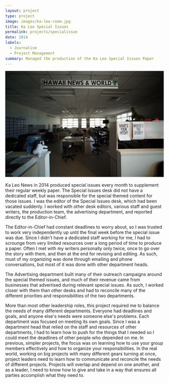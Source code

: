 ```yaml
---
layout: project
type: project
image: images/ka-leo-room.jpg
title: Ka Leo Special Issues
permalink: projects/specialissue
date: 2014
labels:
  - Journalism
  - Project Management
summary: Managed the production of the Ka Leo Special Issues Paper
---
```


<img class="ui large centered rounded image" src="/images/ka-leo-room.jpg">

Ka Leo News in 2014 produced special issues every month to supplement their regular weekly paper. The Special Issues desk did not have a dedicated staff, but was responsible for the special themed content for those issues. I was the editor of the Special Issues desk, which had been vacated suddenly. I worked with other desk editors, various staff and guest writers, the production team, the advertising department, and reported directly to the Editor-in-Chief.

The Editor-in-Chief had constant deadlines to worry about, so I was trusted to work very independently up until the final week before the special issue was due. Since I didn't have a dedicated staff working for me, I had to scrounge from very limited resources over a long period of time to produce a paper. Often I met with my writers personally only twice, once to go over the story with them, and then at the end for revising and editing. As such, must of my organizing was done through emailing and phone conversations, but most of it was done with other department heads.

The Advertising department built many of their outreach campaigns around the special themed issues, and much of their revenue came from businesses that advertised during relevant special issues. As such, I worked closer with them than other desks and had to reconcile many of the different priorities and responsibilities of the two departments.

More than most other leadership roles, this project required me to balance the needs of many different departments. Everyone had deadlines and goals, and anyone else's needs were someone else's problems. Each department was focused on meeting its own goals. Since I was a department head that relied on the staff and resources of other departments, I had to learn how to push for the things that I needed so I could meet the deadlines of other people who depended on me. In previous, simpler projects, the focus was on learning how to use your group members effectively and how to organize your responsibilities. In the real world, working on big projects with many different gears turning at once, project leaders need to learn how to communicate and reconcile the needs of different projects. Projects will overlap and depend on one another, and as a leader, I need to know how to give and take in a way that ensures all parties accomplish what they need to.
